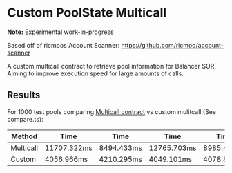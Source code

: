 Custom PoolState Multicall
===============

**Note:** Experimental work-in-progress

Based off of ricmoos Account Scanner: https://github.com/ricmoo/account-scanner

A custom multicall contract to retrieve pool information for Balancer SOR. Aiming to improve execution speed for large amounts of calls.

## Results

For 1000 test pools comparing [Multicall contract](https://github.com/makerdao/multicall) vs custom mulitcall (See compare.ts):

| Method | Time | Time | Time | Time |
| ----------- | ----------- | ----------- |  ----------- | ----------- |
| Multicall | 11707.322ms | 8494.433ms | 12765.703ms | 8985.448ms |
| Custom | 4056.966ms | 4210.295ms | 4049.101ms | 4078.856ms |
